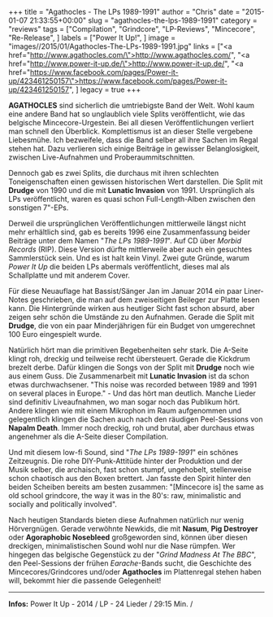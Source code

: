 +++
title = "Agathocles - The LPs 1989-1991"
author = "Chris"
date = "2015-01-07 21:33:55+00:00"
slug = "agathocles-the-lps-1989-1991"
category = "reviews"
tags = ["Compilation", "Grindcore", "LP-Reviews", "Mincecore", "Re-Release", ]
labels = ["Power It Up!", ]
image = "images//2015/01/Agathocles-The-LPs-1989-1991.jpg"
links = ["<a href=\"http://www.agathocles.com/\">http://www.agathocles.com/</a>", "<a href=\"http://www.power-it-up.de/\">http://www.power-it-up.de/</a>", "<a href=\"https://www.facebook.com/pages/Power-it-up/423461250157\">https://www.facebook.com/pages/Power-it-up/423461250157</a>", ]
legacy = true
+++

**AGATHOCLES** sind sicherlich die umtriebigste Band der Welt. Wohl kaum eine andere Band hat so unglaublich viele Splits veröffentlicht, wie das belgische Mincecore-Urgestein. Bei all diesen Veröffentlichungen verliert man schnell den Überblick. Komplettismus ist an dieser Stelle vergebene Liebesmühe. Ich bezweifele, dass die Band selber all ihre Sachen im Regal stehen hat. Dazu verlieren sich einige Beiträge in gewisser Belanglosigkeit, zwischen Live-Aufnahmen und Proberaummitschnitten.

Dennoch gab es zwei Splits, die durchaus mit ihren schlechten Toneigenschaften einen gewissen historischen Wert darstellen. Die Split mit **Drudge** von 1990 und die mit **Lunatic Invasion** von 1991. Ursprünglich als LPs veröffentlicht, waren es quasi schon Full-Length-Alben zwischen den sonstigen 7"-EPs.

Derweil die ursprünglichen Veröffentlichungen mittlerweile längst nicht mehr erhältlich sind, gab es bereits 1996 eine Zusammenfassung beider Beiträge unter dem Namen "_The LPs 1989-1991_". Auf CD über _Morbid Records_ (RIP). Diese Version dürfte mittlerweile aber auch ein gesuchtes Sammlerstück sein. Und es ist halt kein Vinyl. Zwei gute Gründe, warum _Power It Up_ die beiden LPs abermals veröffentlicht, dieses mal als Schallplatte und mit anderem Cover.

Für diese Neuauflage hat Bassist/Sänger Jan im Januar 2014 ein paar Liner-Notes geschrieben, die man auf dem zweiseitigen Beileger zur Platte lesen kann. Die Hintergründe wirken aus heutiger Sicht fast schon absurd, aber zeigen sehr schön die Umstände zu den Aufnahmen. Gerade die Split mit **Drudge**, die von ein paar Minderjährigen für ein Budget von umgerechnet 100 Euro eingespielt wurde.

Natürlich hört man die primitiven Begebenheiten sehr stark. Die A-Seite klingt roh, dreckig und teilweise recht übersteuert. Gerade die Kickdrum brezelt derbe. Dafür klingen die Songs von der Split mit **Drudge** noch wie aus einem Guss.
Die Zusammenarbeit mit **Lunatic Invasion** ist da schon etwas durchwachsener. "This noise was recorded between 1989 and 1991 on several places in Europe." - Und das hört man deutlich. Manche Lieder sind definitiv Liveaufnahmen, wo man sogar noch das Publikum hört. Andere klingen wie mit einem Mikrophon im Raum aufgenommen und gelegentlich klingen die Sachen auch nach den räudigen Peel-Sessions von **Napalm Death**. Immer noch dreckig, roh und brutal, aber durchaus etwas angenehmer als die A-Seite dieser Compilation.

Und mit diesem low-fi Sound, sind "_The LPs 1989-1991_" ein schönes Zeitzeugnis. Die rohe DIY-Punk-Attitüde hinter der Produktion und der Musik selber, die archaisch, fast schon stumpf, ungehobelt, stellenweise schon chaotisch aus den Boxen brettert. Jan fasste den Spirit hinter den beiden Scheiben bereits am besten zusammen: "[Mincecore is] the same as old school grindcore, the way it was in the 80's: raw, minimalistic and socially and politically involved".

Nach heutigen Standards bieten diese Aufnahmen natürlich nur wenig Hörvergnügen. Gerade verwöhnte Newkids, die mit **Nasum**, **Pig Destroyer** oder **Agoraphobic Nosebleed** großgeworden sind, können über diesen dreckigen, minimalistischen Sound wohl nur die Nase rümpfen. Wer hingegen das belgische Gegenstück zu der "_Grind Madness At The BBC_", den Peel-Sessions der frühen _Earache_-Bands sucht, die Geschichte des Mincecores/Grindcores und/oder **Agathocles** im Plattenregal stehen haben will, bekommt hier die passende Gelegenheit!



---
**Infos:**
Power It Up - 2014 / 
LP - 24 Lieder / 29:15 Min. / 
